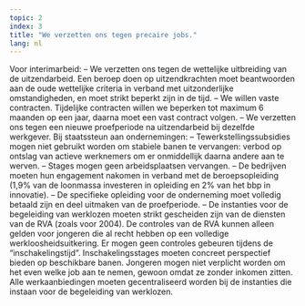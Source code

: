 ```yaml
---
topic: 2
index: 3
title: "We verzetten ons tegen precaire jobs."
lang: nl
---
```

Voor interimarbeid:
– We verzetten ons tegen de wettelijke uitbreiding van de uitzendarbeid. Een
beroep doen op uitzendkrachten moet beantwoorden aan de oude wettelijke
criteria in verband met uitzonderlijke omstandigheden, en moet strikt beperkt
zijn in de tijd.
– We willen vaste contracten. Tijdelijke contracten willen we beperken tot
maximum 6 maanden op een jaar, daarna moet een vast contract volgen.
– We verzetten ons tegen een nieuwe proefperiode na uitzendarbeid bij dezelfde
werkgever.
Bij staatssteun aan ondernemingen:
– Tewerkstellingssubsidies mogen niet gebruikt worden om stabiele banen te
vervangen: verbod op ontslag van actieve werknemers om er onmiddellijk daarna
andere aan te werven.
– Stages mogen geen arbeidsplaatsen vervangen.
– De bedrijven moeten hun engagement nakomen in verband met de
beroepsopleiding (1,9% van de loonmassa investeren in opleiding en 2% van het
bbp in innovatie).
– De specifieke opleiding voor de onderneming moet volledig betaald zijn en
deel uitmaken van de proefperiode.
– De instanties voor de begeleiding van werklozen moeten strikt gescheiden
zijn van de diensten van de RVA (zoals voor 2004). De controles van de RVA
kunnen alleen gelden voor jongeren die al recht hebben op een volledige
werkloosheidsuitkering. Er mogen geen controles gebeuren tijdens de
“inschakelingstijd”. Inschakelingsstages moeten concreet perspectief bieden op
beschikbare banen. Jongeren mogen niet verplicht worden om het even welke job
aan te nemen, gewoon omdat ze zonder inkomen zitten. Alle werkaanbiedingen
moeten gecentraliseerd worden bij de instanties die instaan voor de
begeleiding van werklozen.
